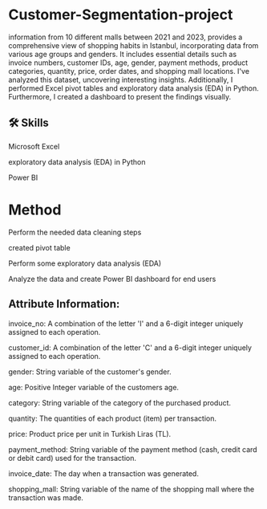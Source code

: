 # Customer-Segmentation-project

information from 10 different malls between 2021 and 2023, provides a comprehensive view of shopping habits in Istanbul, incorporating data from various age groups and genders. It includes essential details such as invoice numbers, customer IDs, age, gender, payment methods, product categories, quantity, price, order dates, and shopping mall locations. I've analyzed this dataset, uncovering interesting insights. Additionally, I performed Excel pivot tables and exploratory data analysis (EDA) in Python. Furthermore, I created a dashboard to present the findings visually.




## 🛠 Skills
Microsoft Excel


exploratory data analysis (EDA) in Python

Power BI


# Method

  Perform the needed data cleaning steps 

  created pivot table 

  Perform some exploratory data analysis (EDA) 

  Analyze the data and create Power BI dashboard for end users

## Attribute Information:


invoice_no: A combination of the letter 'I' and a 6-digit integer uniquely assigned to each operation.

customer_id: A combination of the letter 'C' and a 6-digit integer uniquely assigned to each operation.

gender: String variable of the customer's gender.

age: Positive Integer variable of the customers age.

category: String variable of the category of the purchased product.

quantity: The quantities of each product (item) per transaction.

price: Product price per unit in Turkish Liras (TL).

payment_method: String variable of the payment method (cash, credit card or debit card) used for the transaction.

invoice_date: The day when a transaction was generated.

shopping_mall: String variable of the name of the shopping mall where the transaction was made.
 
